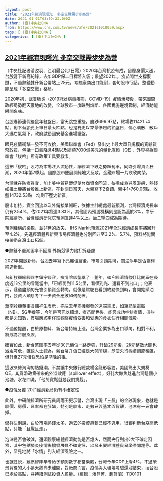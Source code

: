 ```yaml
---
layout: post
title: "2021年經濟現曙光  多空交戰需步步為營"
date: 2021-01-01T03:59:22.000Z
author: (臺)中央社CNA
from: https://www.cna.com.tw/news/afe/202101010059.aspx
tags: [ (臺)中央社CNA ]
categories: [ (臺)中央社CNA ]
---
```

<!--1609473562000-->
[2021年經濟現曙光  多空交戰需步步為營](https://www.cna.com.tw/news/afe/202101010059.aspx)
------

<div>
<div></div><div class="paragraph"><p>（中央社記者潘姿羽、江明晏台北1日電）2020年台灣抗疫有成，國際身價大漲，台股寫下新高紀錄，去年GDP保二目標將入袋；展望2021年，疫苗問世支撐復甦，不過熱錢推升新台幣站上28元，考驗廠商出口能耐，套句股市行話，整體動能呈現「多空交戰」格局。</p><p>2020年初，武漢肺炎（2019冠狀病毒疾病，COVID-19）疫情爆發後，帶來國際政經局勢翻天覆地的改變，全球股市一度跌到熔斷、各國實施邊境管制，經濟動能瞬間急凍。</p><p>台股春節連假後鼠年紅盤日，當天跳空重挫，崩跌696.97點，終場收11421.74點，創下台股史上單日最大跌點，也是有史以來最慘烈的紅盤日，信心潰散、散戶大逃亡氣氛下，政府啟動國安基金進場護盤。</p><p>眼見疫情衝擊一發不可收拾，美國聯準會（Fed）祭出史上最大單日規模的寬鬆貨幣政策，包括一口氣降息4碼以及總額7000億美元的量化寬鬆（QE），外界視為聯準會「梭哈」所有政策工具要救市。</p><p>這把「梭哈」及時為市場注入流動性，讓經濟下跌之勢踩剎車，同時引爆資金狂潮，2020年第2季起，國際股市便展開絕地大反攻，金融市場一片欣欣向榮。</p><p>台灣就在防疫得宜，加上美中貿易戰促使台商資金回流，彷彿成為避風港般，熱錢如推土機將台股推上新高，在封關日當天，大盤寫下2奇蹟，盤中14760.06點、收盤14732.53點，均刷下歷史新高。</p><p>股市加持，資金回流以及外銷接單暢旺，依據主計總處最新預測，台灣經濟成長率仍有2.54%，估2021年將達3.83%，其他國內預測機構則是認為高於3%，中研院經濟所、台灣經濟研究院預測值達4%以上。坐二望四成為期待。</p><p>預測機構的樂觀，並非無的放矢， IHS Markit預測2021年全球經濟成長率將回升至4.2%，先進經濟體與新興市場經濟體也分別回升至3.2%、5.7%，預料將能間接帶動台灣出口拓銷。</p><p>●熱錢不退潮匯率不回頭 外銷競爭力陷打折疑慮</p><p>2021年開啟新局，台股去年寫下亮麗佳績後，市場引頸期盼，關注今年是否能夠締造新猷。</p><p>台新投顧總經理李鎮宇形容，疫情陰影壟罩了一整年，如今經濟情勢好比開車在長度近13公里的雪隧當中，「已經開到11.5公里，看得到光、還看不到出口」；他表示，隧道盡頭的光會引領資金轉向，就像是駕駛在看到終點快到時，會開始踩油門，投資人須思考下一步資金應該如何配置。</p><p>華南投顧董事長儲祥生表示，挹注去年商機爆發的遠端需求，如筆記型電腦（NB）、5G手機等，今年是否可以續燒，疫苗問世後，能否成功控制疫情，這些都是未知數，市場應該更仔細觀察疫情受害和受惠的食衣住行相關個股。</p><p>不過他提醒，由於原物料、新台幣持續上漲，台灣企業多為出口導向，相對不利，將成為台股風險。</p><p>確實如此，新台幣匯率去年從30元價位一路走強，升破29元後，28元整數大關也岌岌可危，匯銀人士認為，新台幣升值已經是大勢所趨，即便央行持續調節穩匯，但升至27元價位恐怕是早晚的事。</p><p>這波來勢洶洶的熱錢潮，不禁讓中央銀行總裁楊金龍形容說，美國祭出大規模QE，其貨幣政策帶來的外溢效應（spillover effect），好比大鯨魚跳進台灣這個小池塘，水花四濺，「他的寬鬆就是我們挑戰」。</p><p>●疫情反覆  2021經濟新局仍有不確定性</p><p>此外，中研院經濟所研究員周雨田更示警，台灣出現「三飆」的金融現象，也就是股價、房價、匯率都在狂飆，特別是股市，走勢已與基本面背離，泡沫有一天會破掉。</p><p>儲祥生則說，由於市場熱錢太多，過去的投資邏輯已經不適用，很難判斷台股高低點，只能「且戰且走」。</p><p>泡沫是否會破滅，還須觀察總體經濟動能是否熄火，然而央行列出6大不確定因素，其中包括肺炎疫情後續發展具不確定性、以及主要經濟體貿易摩擦問題等。此外，罕見地將「水情」列入經濟風險之一。</p><p>也就是說，雖然智庫學者給予預測數字相當樂觀，台灣今年GDP上看4%，不過榮景背後的大小黑天鵝尚未離開，對廠商而言，疫情與大環境考驗還沒結束，而台股已處於高點，將持續測試投資人膽量。（編輯：潘羿菁、趙蔚蘭）1100101</p></div>
</div>
